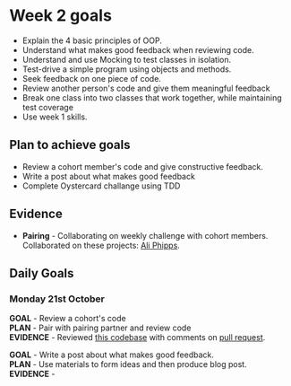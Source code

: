 # Week 2 goals

* Explain the 4 basic principles of OOP.
* Understand what makes good feedback when reviewing code.
* Understand and use Mocking to test classes in isolation.
* Test-drive a simple program using objects and methods.
* Seek feedback on one piece of code.
* Review another person's code and give them meaningful feedback
* Break one class into two classes that work together, while maintaining test coverage
* Use week 1 skills.

## Plan to achieve goals

* Review a cohort member's code and give constructive feedback.
* Write a post about what makes good feedback
* Complete Oystercard challange using TDD

## Evidence

* **Pairing** - Collaborating on weekly challenge with cohort members. Collaborated on these projects:
[Ali Phipps](https://github.com/ali-phipps/oystercard).

## Daily Goals

### Monday 21st October

**GOAL** - Review a cohort's code  
**PLAN** - Pair with pairing partner and review code  
**EVIDENCE** - Reviewed [this codebase](https://github.com/fahus/airport_challenge) with comments on [pull request](https://github.com/makersacademy/airport_challenge/pull/1590).

**GOAL** - Write a post about what makes good feedback.  
**PLAN** - Use materials to form ideas and then produce blog post.  
**EVIDENCE** - 